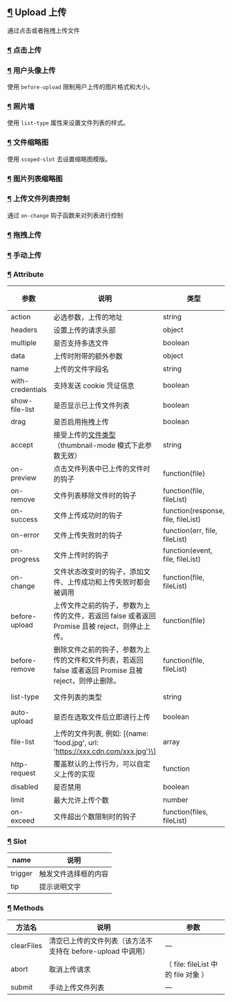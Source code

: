 ## [¶](https://element.eleme.cn/#/zh-CN/component/upload#upload-shang-chuan) Upload 上传

通过点击或者拖拽上传文件

### [¶](https://element.eleme.cn/#/zh-CN/component/upload#dian-ji-shang-chuan) 点击上传

### [¶](https://element.eleme.cn/#/zh-CN/component/upload#yong-hu-tou-xiang-shang-chuan) 用户头像上传

使用 `before-upload` 限制用户上传的图片格式和大小。

### [¶](https://element.eleme.cn/#/zh-CN/component/upload#zhao-pian-qiang) 照片墙

使用 `list-type` 属性来设置文件列表的样式。

### [¶](https://element.eleme.cn/#/zh-CN/component/upload#wen-jian-suo-lue-tu) 文件缩略图

使用 `scoped-slot` 去设置缩略图模版。

### [¶](https://element.eleme.cn/#/zh-CN/component/upload#tu-pian-lie-biao-suo-lue-tu) 图片列表缩略图

### [¶](https://element.eleme.cn/#/zh-CN/component/upload#shang-chuan-wen-jian-lie-biao-kong-zhi) 上传文件列表控制

通过 `on-change` 钩子函数来对列表进行控制

### [¶](https://element.eleme.cn/#/zh-CN/component/upload#tuo-zhuai-shang-chuan) 拖拽上传

### [¶](https://element.eleme.cn/#/zh-CN/component/upload#shou-dong-shang-chuan) 手动上传

### [¶](https://element.eleme.cn/#/zh-CN/component/upload#attribute) Attribute

| 参数 | 说明 | 类型 | 可选值 | 默认值 |
| --- | --- | --- | --- | --- |
| action | 必选参数，上传的地址 | string | — | — |
| headers | 设置上传的请求头部 | object | — | — |
| multiple | 是否支持多选文件 | boolean | — | — |
| data | 上传时附带的额外参数 | object | — | — |
| name | 上传的文件字段名 | string | — | file |
| with-credentials | 支持发送 cookie 凭证信息 | boolean | — | false |
| show-file-list | 是否显示已上传文件列表 | boolean | — | true |
| drag | 是否启用拖拽上传 | boolean | — | false |
| accept | 接受上传的[文件类型](https://developer.mozilla.org/en-US/docs/Web/HTML/Element/input#attr-accept)（thumbnail-mode 模式下此参数无效） | string | — | — |
| on-preview | 点击文件列表中已上传的文件时的钩子 | function(file) | — | — |
| on-remove | 文件列表移除文件时的钩子 | function(file, fileList) | — | — |
| on-success | 文件上传成功时的钩子 | function(response, file, fileList) | — | — |
| on-error | 文件上传失败时的钩子 | function(err, file, fileList) | — | — |
| on-progress | 文件上传时的钩子 | function(event, file, fileList) | — | — |
| on-change | 文件状态改变时的钩子，添加文件、上传成功和上传失败时都会被调用 | function(file, fileList) | — | — |
| before-upload | 上传文件之前的钩子，参数为上传的文件，若返回 false 或者返回 Promise 且被 reject，则停止上传。 | function(file) | — | — |
| before-remove | 删除文件之前的钩子，参数为上传的文件和文件列表，若返回 false 或者返回 Promise 且被 reject，则停止删除。 | function(file, fileList) | — | — |
| list-type | 文件列表的类型 | string | text/picture/picture-card | text |
| auto-upload | 是否在选取文件后立即进行上传 | boolean | — | true |
| file-list | 上传的文件列表, 例如: \[{name: 'food.jpg', url: 'https://xxx.cdn.com/xxx.jpg'}\] | array | — | \[\] |
| http-request | 覆盖默认的上传行为，可以自定义上传的实现 | function | — | — |
| disabled | 是否禁用 | boolean | — | false |
| limit | 最大允许上传个数 | number | — | — |
| on-exceed | 文件超出个数限制时的钩子 | function(files, fileList) | — | \- |

### [¶](https://element.eleme.cn/#/zh-CN/component/upload#slot) Slot

| name | 说明 |
| --- | --- |
| trigger | 触发文件选择框的内容 |
| tip | 提示说明文字 |

### [¶](https://element.eleme.cn/#/zh-CN/component/upload#methods) Methods

| 方法名 | 说明 | 参数 |
| --- | --- | --- |
| clearFiles | 清空已上传的文件列表（该方法不支持在 before-upload 中调用） | — |
| abort | 取消上传请求 | （ file: fileList 中的 file 对象 ） |
| submit | 手动上传文件列表 | — |